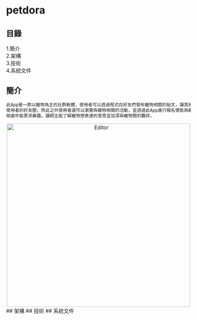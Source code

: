 # petdora
## 目錄
1.簡介  
2.架構  
3.技術  
4.系統文件
## 簡介
```sh
此App是一款以寵物為主的社群軟體，使用者可以透過程式向好友們發布寵物相關的貼文，讓其他使用者留言、分享，並且會在每天固定時間進行好友抽卡，擴增
使用者的好友圈，除此之外使用者還可以瀏覽與寵物相關的活動，並透過此App進行報名便能與寵物一同參加活動，雙向寵物翻譯功能，讓使用者與寵物平時的
相處中能更添樂趣，讓飼主能了解寵物想表達的意思並加深與寵物間的羈絆。
```
<div align="center">
	<img src="https://i.imgur.com/DBir1VH.jpg" alt="Editor" width="500">
</div>
## 架構
## 技術
## 系統文件
